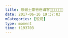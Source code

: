 ```yaml
---
title: 感谢土豪爸爸请客🙏🏻🙏🏻🙏🏻
date: 2017-06-16 19:37:03
mCategories: [说说]
type: moment
time: t193703
---
```


<div id="pics-20170616193703"></div>

<script src="/lib/moment/pics.js"></script>
<script>
var data = [
    {"link": "2017-06-16_000001.jpeg", "type": "shuoshuo"},
    {"link": "2017-06-16_000003.jpeg", "type": "shuoshuo"}
];
picsRender(data, "pics-20170616193703");
</script>
